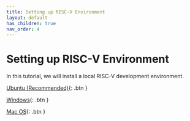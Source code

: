```yaml
---
title: Setting up RISC-V Environment
layout: default
has_children: true
nav_order: 4
---
```


# Setting up RISC-V Environment

In this tutorial, we will install a local RISC-V development environment.


[Ubuntu (Recommended)](https://ucb-ee290c.github.io/tutorials/software/setting-up-riscv-environment/setting-up-riscv-environment-ubuntu.html){: .btn }

[Windows](https://ucb-ee290c.github.io/tutorials/software/setting-up-riscv-environment/setting-up-riscv-environment-windows.html){: .btn }

[Mac OS](https://ucb-ee290c.github.io/tutorials/software/setting-up-riscv-environment/setting-up-riscv-environment-mac-os.html){: .btn }
